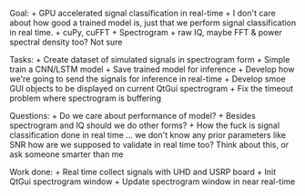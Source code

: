 Goal:
    + GPU accelerated signal classification in real-time
    + I don't care about how good a trained model is, just that we perform
      signal classification in real time.
    + cuPy, cuFFT
    + Spectrogram + raw IQ, maybe FFT & power spectral density too? Not sure

Tasks:
    + Create dataset of simulated signals in spectrogram form
    + Simple train a CNN/LSTM model
    + Save trained model for inference
    + Develop how we're going to send the signals for inference in real-time
    + Develop smoe GUI objects to be displayed on current QtGui spectrogram
    + Fix the timeout problem where spectrogram is buffering

Questions:
    + Do we care about performance of model?
    + Besides spectrogram and IQ should we do other forms?
    + How the fuck is signal classification done in real time ... we don't know
      any prior parameters like SNR how are we supposed to validate in real time
      too? Think about this, or ask someone smarter than me

Work done:
    + Real time collect signals with UHD and USRP board
    + Init QtGui spectrogram window
    + Update spectrogram window in near real-time

